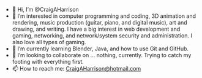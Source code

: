 - 👋 Hi, I’m @CraigAHarrison
- 👀 I’m interested in computer programming and coding, 3D animation and rendering, music production (guitar, piano, and digital music), art and drawing, and writing.
  I have a big interest in web development and gaming, networking, and network/system security and administration. I also love all types of gaming.
- 🌱 I’m currently learning Blender, Java, and how to use Git and GitHub.
- 💞️ I’m looking to collaborate on ... nothing, currently. Trying to catch my footing with everything first.
- 📫 How to reach me: CraigAHarrison@hotmail.com

<!---
CraigAHarrison/CraigAHarrison is a ✨ special ✨ repository because its `README.md` (this file) appears on your GitHub profile.
You can click the Preview link to take a look at your changes.
--->
